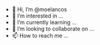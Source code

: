 - 👋 Hi, I’m @moelancos
- 👀 I’m interested in ...
- 🌱 I’m currently learning ...
- 💞️ I’m looking to collaborate on ...
- 📫 How to reach me ...

<!---
moelancos/moelancos is a ✨ special ✨ repository because its `README.md` (this file) appears on your GitHub profile.
You can click the Preview link to take a look at your changes.
--->
